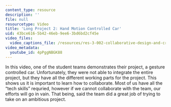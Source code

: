 ```yaml
---
content_type: resource
description: ''
file: null
resourcetype: Video
title: 'Long Project 2: Hand Motion Controlled Car'
uid: 43bce616-5b42-46eb-9ee6-3bd6bd2cf45e
video_files:
  video_captions_file: /resources/res-3-002-collaborative-design-and-creative-expression-with-arduino-microcontrollers-january-iap-2017/student-projects/long-project/long-project-2-hand-motion-controlled-car/4pPggNBGK88.vtt
video_metadata:
  youtube_id: 4pPggNBGK88
---
```


In this video, one of the student teams demonstrates their project, a gesture controlled car. Unfortunately, they were not able to integrate the entire project, but they have all the different working parts for the project. This shows us it is important to learn how to collaborate. Most of us have all the “tech skills” requried, however if we cannot collaborate with the team, our efforts will go in vain. That being, said the team did a great job of trying to take on an ambitious project.